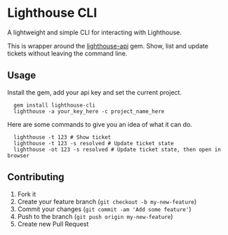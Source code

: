 # Lighthouse CLI

A lightweight and simple CLI for interacting with Lighthouse.

This is wrapper around the [lighthouse-api](https://github.com/entp/lighthouse-apiouse-api) gem. Show, list and update tickets without leaving the command line.

## Usage

Install the gem, add your api key and set the current project.

```
  gem install lighthouse-cli
  lighthouse -a your_key_here -c project_name_here
```

Here are some commands to give you an idea of what it can do.

```
  lighthouse -t 123 # Show ticket
  lighthouse -t 123 -s resolved # Update ticket state
  lighthouse -ot 123 -s resolved # Update ticket state, then open in browser
```

## Contributing

1. Fork it
2. Create your feature branch (`git checkout -b my-new-feature`)
3. Commit your changes (`git commit -am 'Add some feature'`)
4. Push to the branch (`git push origin my-new-feature`)
5. Create new Pull Request


